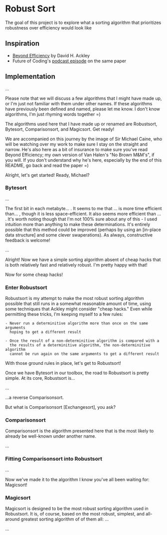 # Robust Sort

The goal of this project is to explore what a sorting algorithm that 
prioritizes robustness over efficiency would look like

## Inspiration

- [Beyond Efficiency](https://www.cs.unm.edu/~ackley/be-201301131528.pdf) by David H. Ackley
- Future of Coding's [podcast episode](https://futureofcoding.org/episodes/070) on the same paper

## Implementation

...

Please note that we will discuss a few algorithms that I might have made up, or 
I'm just not familiar with them under other names. If these algorithms have 
previously been defined and named, please let me know. I don't know algorithms, 
I'm just rhyming words together =)

The algorithms used here that I have made up or renamed are Robustsort, 
Bytesort, Comparisonsort, and Magicsort. Get ready!

We are accompanied on this journey by the image of Sir Michael Caine, who will 
be watching over my work to make sure I stay on the straight and narrow. He's 
also here as a bit of insurance to make sure you've read Beyond Efficiency; my 
own version of Van Halen's "No Brown M&M's", if you will. If you don't 
understand why he's here, especially by the end of this README, go back and 
read the paper =)

Alright, let's get started! Ready, Michael?

### Bytesort

...

The first bit in each metabyte... . It seems to me that ... is more time 
efficient than... , though it is less space-efficient. It also seems more 
efficient than ... . It's worth noting though that I'm not 100% 
sure about any of this - I used intuition more than anything to make these 
determinations. It's entirely possible that this method could be improved 
(perhaps by using an [in-place data structure] and some clever swaperations). 
As always, constructive feedback is welcome!

...

Alright! Now we have a simple sorting algorithm absent of cheap hacks that is 
both relatively fast and relatively robust. I'm pretty happy with that!

Now for some cheap hacks!

### Enter Robustsort

Robustsort is my attempt to make the most robust sorting algorithm possible 
that still runs in a somewhat reasonable amount of time, using some techniques 
that Ackley might consider "cheap hacks." Even while permitting these 
tricks, I'm keeping myself to a few rules:

    - Never run a determinitive algorithm more than once on the same arguments 
      hoping to get a different result

    - Once the result of a non-determinitive algorithm is compared with a 
      the results of a determinitive algorithm, the non-determinitive algorithm 
      cannot be run again on the same arguments to get a different result

With those ground rules in place, let's get to Robustsort!

Once we have Bytesort in our toolbox, the road to Robustsort is pretty simple. 
At its core, Robustsort is...

...

...a reverse Comparisonsort.

But what is Comparisonsort [Exchangesort], you ask?

### Comparisonsort

Comparisonsort is the algorithm presented here that is the most likely to 
already be well-known under another name.

...

### Fitting Comparisonsort into Robustsort

...

Now we've made it to the algorithm I know you've all been waiting for: Magicsort!

### Magicsort

Magicsort is designed to be the most robust sorting algorithm used in 
Robustsort. It is, of course, based on the most robust, simplest, and 
all-around greatest sorting algorithm of of them all: ...

...
